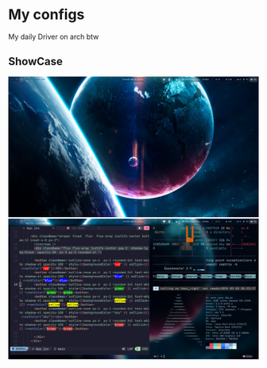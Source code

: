 
# My configs 

My daily Driver on arch btw


## ShowCase

![Screenshot](1.png)
![Screenshot](2.png)


